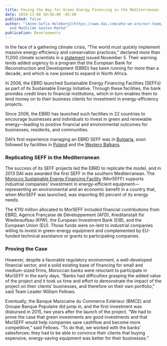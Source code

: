 ```yaml
---
title: Paving the Way for Green Energy Financing in the Mediterranean
date: 2019-11-08 10:56:00 -05:00
published: false
author: "[Anne-Sofia Holmberg](https://www.dai.com/who-we-are/our-team/anne-sofia-holmberg)
  and Mathilde Gaston-Mathé"
publication: Developments
---
```


In the face of a gathering climate crisis, “The world must quickly implement massive energy efficiency and conservation practices,” declared more than 11,000 climate scientists in a [statement](https://academic.oup.com/bioscience/advance-article/doi/10.1093/biosci/biz088/5610806) issued November 5. Their warning lends added urgency to a program that the European Bank for Reconstruction and Development (EBRD) has been running for more than a decade, and which is now poised to expand in North Africa.





In 2006, the EBRD launched Sustainable Energy Financing Facilities (SEFFs) as part of its Sustainable Energy Initiative. Through these facilities, the bank provides credit lines to financial institutions, which in turn enables them to lend money on to their business clients for investment in energy-efficiency projects.

Since 2006, the EBRD has launched such facilities in 22 countries to encourage businesses and individuals to invest in green and renewable energy—leading to positive financial and environmental outcomes for businesses, residents, and communities. 

DAI’s first experience managing an EBRD SEFF was in [Bulgaria](https://www.dai.com/our-work/projects/bulgaria-energy-efficiency-and-renewable-energy-credit-line-support-rational), soon followed by facilities in [Poland](https://www.dai.com/news/ebrd-launches-200-million-sustainable-energy-financing-facility-poland) and the [Western Balkans](https://www.dai.com/our-work/projects/western-balkans-sustainable-energy-finance-facility-webseff-i-ii). 

### Replicating SEFF in the Mediterranean

The success of its SEFF projects led the EBRD to replicate the model, and in 2013 DAI was awarded the first SEFF in the southern Mediterranean. The [Morocco Sustainable Energy Financing Facility](https://www.dai.com/our-work/projects/morocco-sustainable-energy-financing-facility-morseff) (MorSEFF) supports industrial companies’ investment in energy-efficient equipment—representing an environmental and an economic benefit in a country that, when MorSEFF was launched, was importing 90 percent of its energy needs. 

The €110 million allocated to MorSEFF included financial contributions from EBRD, Agence Française de Développement (AFD), Kreditanstalt für Wiederaufbau (KfW), the European Investment Bank (EIB), and the European Union (EU). Those funds were on-lent to industrial companies willing to invest in green-energy equipment and complemented by EU-funded technical assistance or grants to participating companies.  



### Proving the Case

However, despite a favorable regulatory environment, a well-developed financial sector, and a solid existing base of financing for small and medium-sized firms, Moroccan banks were reluctant to participate in MorSEFF in the early days. “Banks had difficulties grasping the added value of the project and it took us time and effort to demonstrate the impact of the project on their clients’ businesses, and therefore on their own portfolio,” said Team Leader William Fellows. 

Eventually, the Banque Marocaine du Commerce Extérieur (BMCE) and Groupe Banque Populaire did jump in, and the first investment was disbursed in 2015, two years after the launch of the project. “We had to prove the case that green investments are good investments and that MorSEFF would help companies save cashflow and become more competitive,” said Fellows. “To do that, we worked with the banks’ salesforces: they had to be able to convince their clients that buying expensive, energy-saving equipment was better for their businesses.”

